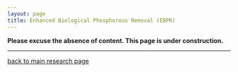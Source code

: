 ```yaml
---
layout: page
title: Enhanced Biological Phosphorous Removal (EBPR)
---
```

**Please excuse the absence of content. This page is under construction.**


___  
[back to main research page](../1-research.md)  
